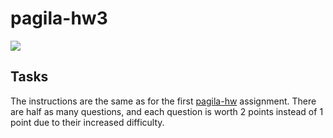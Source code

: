 # pagila-hw3
[![](https://github.com/gPlacide/pagila-hw3/workflows/tests/badge.svg)](https://github.com/gPlacide/pagila-hw3/actions?query=workflow%3Atests)

## Tasks

The instructions are the same as for the first [pagila-hw](https://github.com/mikeizbicki/pagila-hw) assignment.
There are half as many questions, and each question is worth 2 points instead of 1 point due to their increased difficulty.
